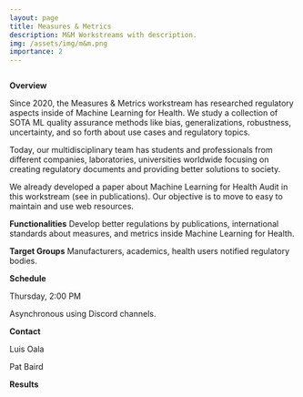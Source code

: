 ```yaml
---
layout: page
title: Measures & Metrics
description: M&M Workstreams with description.
img: /assets/img/m&m.png
importance: 2
---
```


<div class="row">
    <div class="col-sm mt-3 mt-md-0">
        <img class="img-fluid rounded z-depth-1" src="{{ '/assets/img/m&m.png' | relative_url }}" alt="" title=""/>
    </div>
</div>

**Overview**

Since 2020, the Measures & Metrics workstream has researched regulatory aspects inside of Machine Learning for Health. We study a collection of SOTA ML quality assurance methods like bias, generalizations, robustness, uncertainty, and so forth about use cases and regulatory topics.

Today, our multidisciplinary team has students and professionals from different companies, laboratories, universities worldwide focusing on creating regulatory documents and providing better solutions to society.

We already developed a paper about Machine Learning for Health Audit in this workstream (see in publications). Our objective is to move to easy to maintain and use web resources.

**Functionalities**
Develop better regulations by publications, international standards about measures, and metrics inside Machine Learning for Health.

**Target Groups**
Manufacturers, academics, health users notified regulatory bodies.

**Schedule**

Thursday, 2:00 PM

Asynchronous using Discord channels.

**Contact**

Luis Oala

Pat Baird

**Results**

<div class="row">
    <div class="col-sm mt-3 mt-md-0">
        <img class="img-fluid rounded z-depth-1" src="{{ '/assets/img/luis.png' | relative_url }}" alt="" title="Presentation of paper ML4H Auditing: From paper to practice at the Conference on Neural Information Processing System, December 2020"
    </div>
</div>
